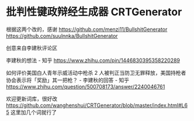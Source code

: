 # 批判性键政辩经生成器 CRTGenerator

根据这两个改的，感谢
https://github.com/menzi11/BullshitGenerator
https://github.com/suulnnka/BullshitGenerator


创意来自李建秋评论区

李建秋的想法 - 知乎
https://www.zhihu.com/pin/1446830395358220289

如何评价美国白人青年示威活动中枪杀 2 人被判正当防卫无罪释放，美国持枪者协会表示将「奖励」其一把枪？ - 李建秋的回答 - 知乎
https://www.zhihu.com/question/500708173/answer/2240046761


欢迎更新词库，很好改
https://github.com/wanghenshui/CRTGenerator/blob/master/index.html#L65 这里加几个词就行了